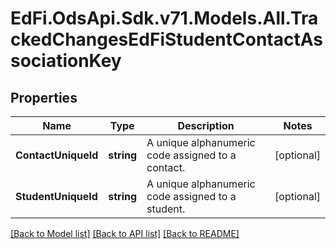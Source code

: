 # EdFi.OdsApi.Sdk.v71.Models.All.TrackedChangesEdFiStudentContactAssociationKey

## Properties

Name | Type | Description | Notes
------------ | ------------- | ------------- | -------------
**ContactUniqueId** | **string** | A unique alphanumeric code assigned to a contact. | [optional] 
**StudentUniqueId** | **string** | A unique alphanumeric code assigned to a student. | [optional] 

[[Back to Model list]](../README.md#documentation-for-models) [[Back to API list]](../README.md#documentation-for-api-endpoints) [[Back to README]](../README.md)

